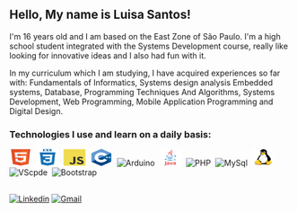 ## Hello, My name is Luisa Santos! 
I'm 16 years old and I am based on the East Zone of São Paulo.
I'm a high school student integrated with the Systems Development course, really like looking for innovative ideas and I also had fun with it.

In my curriculum which I am studying, I have acquired experiences so far with:
Fundamentals of Informatics,
Systems design analysis
Embedded systems,
Database,
Programming Techniques And Algorithms,
Systems Development,
Web Programming,
Mobile Application Programming and
Digital Design.


### Technologies I use and learn on a daily basis:

<p>
<img src="https://github.com/devicons/devicon/blob/master/icons/html5/html5-original.svg" title="HTML5" alt="HTML" width="40" height="30"/>&nbsp;
<img src="https://github.com/devicons/devicon/blob/master/icons/css3/css3-plain-wordmark.svg"  title="CSS3" alt="CSS" width="40" height="30"/>&nbsp;
<img src="https://github.com/devicons/devicon/blob/master/icons/javascript/javascript-original.svg" title="JavaScript" alt="JavaScript" width="40" height="30"/>&nbsp; 
<img src="https://github.com/devicons/devicon/blob/master/icons/cplusplus/cplusplus-original.svg" title="cplusplus" alt="cplusplus" width="40" height="30"/>&nbsp;
<img src="https://cdn.jsdelivr.net/gh/devicons/devicon/icons/arduino/arduino-original.svg" title="Arduino" alt="Arduino" width="40" height="30"/>&nbsp;
<img src="https://github.com/devicons/devicon/blob/master/icons/java/java-original-wordmark.svg" title="Java" alt="Java" width="40" height="30"/>&nbsp;
<img src="https://cdn.jsdelivr.net/gh/devicons/devicon/icons/php/php-plain.svg" title="PHP" alt="PHP" width="40" height="30" />&nbsp;  
<img src="https://cdn.jsdelivr.net/gh/devicons/devicon/icons/mysql/mysql-original.svg" title="MySql" alt="MySql" width="40" height="30" />&nbsp;
<img src="https://raw.githubusercontent.com/devicons/devicon/master/icons/linux/linux-original.svg" title="Linux" alt="Linux" width="40" height="30"/>&nbsp;
<img src="https://cdn.jsdelivr.net/gh/devicons/devicon/icons/vscode/vscode-original.svg" title="VScode" alt="VScpde" width="40"height="30"/>&nbsp;
<img src="https://cdn.jsdelivr.net/gh/devicons/devicon/icons/bootstrap/bootstrap-original-wordmark.svg" title="Bootstrap" alt="Bootstrap" width="40"height="30"/>&nbsp;
</p>

##

[![Linkedin](https://img.shields.io/badge/LinkedIn-%230077B5?style=for-the-badge&logo=linkedin&logoColor=white)](https://www.linkedin.com/in/luisa-s-823820278/?lipi=urn%3Ali%3Apage%3Ad_flagship3_feed%3BDbTYdw%2FeSpiH%2Bgs%2BIhKEfQ%3D%3D)
[![Gmail](https://img.shields.io/badge/Gmail-D14836?style=for-the-badge&logo=gmail&logoColor=white)](mailto:luisasantossilvaa@gmail.com)

